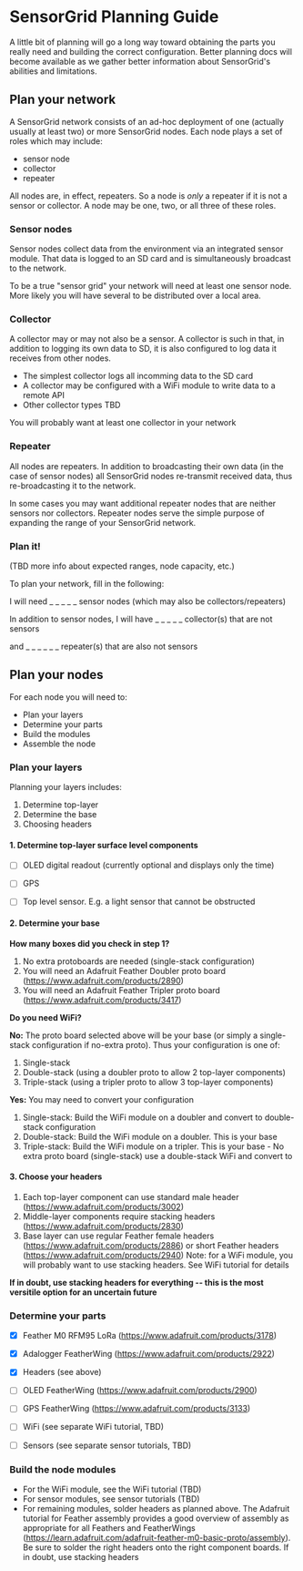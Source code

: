 # SensorGrid Planning Guide

A little bit of planning will go a long way toward obtaining the parts you really need and building the correct configuration. Better planning docs will become available as we gather better information about SensorGrid's abilities and limitations.


## Plan your network

A SensorGrid network consists of an ad-hoc deployment of one (actually usually at least two) or more SensorGrid nodes. Each node plays a set of roles which may include:

  * sensor node
  * collector
  * repeater

All nodes are, in effect, repeaters. So a node is *only* a repeater if it is not a sensor or collector. A node may be one, two, or all three of these roles.

### Sensor nodes

Sensor nodes collect data from the environment via an integrated sensor module. That data is logged to an SD card and is simultaneously broadcast to the network.

To be a true "sensor grid" your network will need at least one sensor node. More likely you will have several to be distributed over a local area.

### Collector

A collector may or may not also be a sensor. A collector is such in that, in addition to logging its own data to SD, it is also configured to log data it receives from other nodes.

  * The simplest collector logs all incomming data to the SD card
  * A collector may be configured with a WiFi module to write data to a remote API
  * Other collector types TBD

You will probably want at least one collector in your network

### Repeater

All nodes are repeaters. In addition to broadcasting their own data (in the case of sensor nodes) all SensorGrid nodes re-transmit received data, thus re-broadcasting it to the network.

In some cases you may want additional repeater nodes that are neither sensors nor collectors. Repeater nodes serve the simple purpose of expanding the range of your SensorGrid network.

### Plan it!

(TBD more info about expected ranges, node capacity, etc.)

To plan your network, fill in the following:

I will need _ _ _ _ _ sensor nodes (which may also be collectors/repeaters)

In addition to sensor nodes, I will have _ _ _ _ _ collector(s) that are not sensors

and _ _ _ _ _ _ repeater(s) that are also not sensors


## Plan your nodes

For each node you will need to:

  * Plan your layers
  * Determine your parts
  * Build the modules
  * Assemble the node

### Plan your layers

Planning your layers includes:

  1. Determine top-layer
  2. Determine the base
  3. Choosing headers

#### 1. Determine top-layer surface level components

  - [ ] OLED digital readout (currently optional and displays only the time)
  - [ ] GPS
  - [ ] Top level sensor. E.g. a light sensor that cannot be obstructed


#### 2. Determine your base

**How many boxes did you check in step 1?**

  1. No extra protoboards are needed (single-stack configuration)
  2. You will need an Adafruit Feather Doubler proto board (https://www.adafruit.com/products/2890)
  3. You will need an Adafruit Feather Tripler proto board (https://www.adafruit.com/products/3417)

**Do you need WiFi?**

  **No:** The proto board selected above will be your base (or simply a single-stack configuration if no-extra proto). Thus your configuration is one of:
  1. Single-stack
  2. Double-stack (using a doubler proto to allow 2 top-layer components)
  3. Triple-stack (using a tripler proto to allow 3 top-layer components)

  **Yes:** You may need to convert your configuration
  1. Single-stack: Build the WiFi module on a doubler and convert to double-stack configuration
  2. Double-stack: Build the WiFi module on a doubler. This is your base
  3. Triple-stack: Build the WiFi module on a tripler. This is your base
    - No extra proto board (single-stack) use a double-stack WiFi and convert to 

#### 3. Choose your headers

  1. Each top-layer component can use standard male header (https://www.adafruit.com/products/3002)
  2. Middle-layer components require stacking headers (https://www.adafruit.com/products/2830)
  3. Base layer can use regular Feather female headers (https://www.adafruit.com/products/2886) or short Feather headers (https://www.adafruit.com/products/2940) Note: for a WiFi module, you will probably want to use stacking headers. See WiFi tutorial for details

**If in doubt, use stacking headers for everything -- this is the most versitile option for an uncertain future**


### Determine your parts

  - [x] Feather M0 RFM95 LoRa (https://www.adafruit.com/products/3178)
  - [x] Adalogger FeatherWing (https://www.adafruit.com/products/2922)
  - [x] Headers (see above)

  - [ ] OLED FeatherWing (https://www.adafruit.com/products/2900)
  - [ ] GPS FeatherWing (https://www.adafruit.com/products/3133)


  - [ ] WiFi (see separate WiFi tutorial, TBD)
  - [ ] Sensors (see separate sensor tutorials, TBD)

### Build the node modules

  * For the WiFi module, see the WiFi tutorial (TBD)
  * For sensor modules, see sensor tutorials (TBD)
  * For remaining modules, solder headers as planned above. The Adafruit tutorial for Feather assembly provides a good overview of assembly as appropriate for all Feathers and FeatherWings (https://learn.adafruit.com/adafruit-feather-m0-basic-proto/assembly). Be sure to solder the right headers onto the right component boards. If in doubt, use stacking headers
